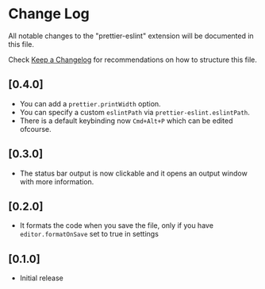 # Change Log
All notable changes to the "prettier-eslint" extension will be documented in this file.

Check [Keep a Changelog](http://keepachangelog.com/) for recommendations on how to structure this file.

## [0.4.0]

- You can add a `prettier.printWidth` option.
- You can specify a custom `eslintPath` via `prettier-eslint.eslintPath`.
- There is a default keybinding now `Cmd+Alt+P` which can be edited ofcourse.

## [0.3.0]

- The status bar output is now clickable and it opens an output window with more information.

## [0.2.0]

- It formats the code when you save the file, only if you have `editor.formatOnSave` set to true in settings

## [0.1.0]

- Initial release
